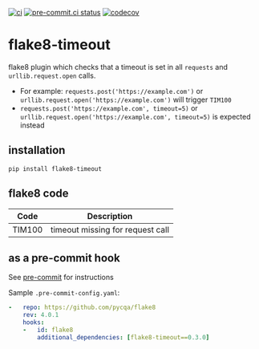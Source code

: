 [![ci](https://github.com/jkittner/flake8-timeout/workflows/ci/badge.svg)](https://github.com/jkittner/flake8-timeout/actions?query=workflow%3Aci)
[![pre-commit.ci status](https://results.pre-commit.ci/badge/github/jkittner/flake8-timeout/master.svg)](https://results.pre-commit.ci/latest/github/jkittner/flake8-timeout/master)
[![codecov](https://codecov.io/gh/jkittner/flake8-timeout/branch/master/graph/badge.svg)](https://codecov.io/gh/jkittner/flake8-timeout)

# flake8-timeout

flake8 plugin which checks that a timeout is set in all `requests` and `urllib.request.open` calls.

- For example: `requests.post('https://example.com')` or `urllib.request.open('https://example.com')` will trigger `TIM100`
- `requests.post('https://example.com', timeout=5)` or `urllib.request.open('https://example.com', timeout=5)` is expected instead

## installation

`pip install flake8-timeout`

## flake8 code

| Code   | Description                      |
| ------ | -------------------------------- |
| TIM100 | timeout missing for request call |

## as a pre-commit hook

See [pre-commit](https://pre-commit.com) for instructions

Sample `.pre-commit-config.yaml`:

```yaml
-   repo: https://github.com/pycqa/flake8
    rev: 4.0.1
    hooks:
    -   id: flake8
        additional_dependencies: [flake8-timeout==0.3.0]
```
